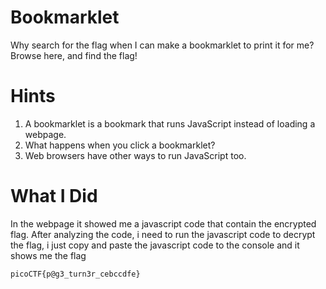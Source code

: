 # Bookmarklet
Why search for the flag when I can make a bookmarklet to print it for me?
Browse here, and find the flag!

# Hints
1. A bookmarklet is a bookmark that runs JavaScript instead of loading a webpage.
2. What happens when you click a bookmarklet?
3. Web browsers have other ways to run JavaScript too.

# What I Did

In the webpage it showed me a javascript code that contain the encrypted flag.
After analyzing the code, i need to run the javascript code to decrypt the flag,
i just copy and paste the javascript code to the console and it shows me the flag

``` picoCTF{p@g3_turn3r_cebccdfe} ```